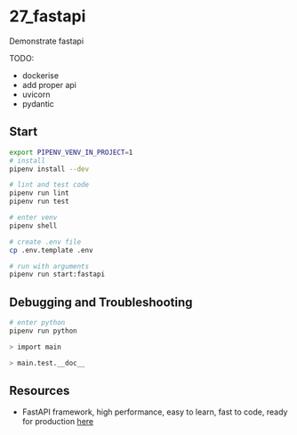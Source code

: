 # 27_fastapi

Demonstrate fastapi

TODO:

* dockerise
* add proper api
* uvicorn
* pydantic

## Start

```sh
export PIPENV_VENV_IN_PROJECT=1
# install
pipenv install --dev

# lint and test code
pipenv run lint
pipenv run test

# enter venv
pipenv shell

# create .env file
cp .env.template .env

# run with arguments
pipenv run start:fastapi
```

## Debugging and Troubleshooting

```sh
# enter python
pipenv run python

> import main

> main.test.__doc__
```

## Resources

* FastAPI framework, high performance, easy to learn, fast to code, ready for production [here](https://fastapi.tiangolo.com/#installation)
